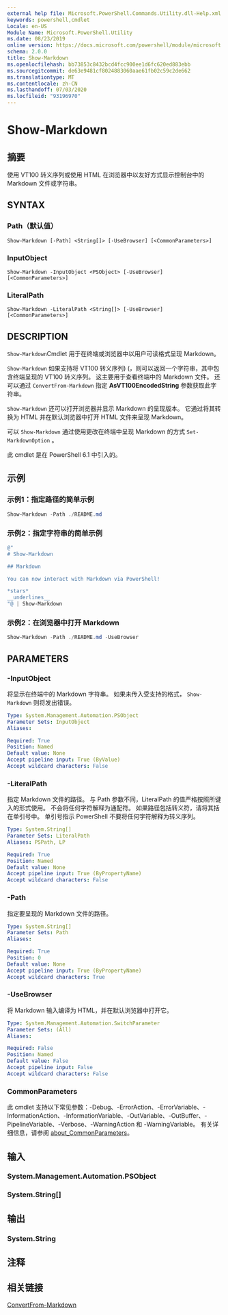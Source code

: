 ```yaml
---
external help file: Microsoft.PowerShell.Commands.Utility.dll-Help.xml
keywords: powershell,cmdlet
Locale: en-US
Module Name: Microsoft.PowerShell.Utility
ms.date: 08/23/2019
online version: https://docs.microsoft.com/powershell/module/microsoft.powershell.utility/show-markdown?view=powershell-7&WT.mc_id=ps-gethelp
schema: 2.0.0
title: Show-Markdown
ms.openlocfilehash: bb73853c8432bcd4fcc900ee1d6fc620ed883ebb
ms.sourcegitcommit: de63e9481cf8024883060aae61fb02c59c2de662
ms.translationtype: MT
ms.contentlocale: zh-CN
ms.lasthandoff: 07/03/2020
ms.locfileid: "93196970"
---
```

# Show-Markdown

## 摘要
使用 VT100 转义序列或使用 HTML 在浏览器中以友好方式显示控制台中的 Markdown 文件或字符串。

## SYNTAX

### Path（默认值）

```
Show-Markdown [-Path] <String[]> [-UseBrowser] [<CommonParameters>]
```

### InputObject

```
Show-Markdown -InputObject <PSObject> [-UseBrowser] [<CommonParameters>]
```

### LiteralPath

```
Show-Markdown -LiteralPath <String[]> [-UseBrowser] [<CommonParameters>]
```

## DESCRIPTION

`Show-Markdown`Cmdlet 用于在终端或浏览器中以用户可读格式呈现 Markdown。

`Show-Markdown` 如果支持将 VT100 转义序列)  (，则可以返回一个字符串，其中包含终端呈现的 VT100 转义序列。 这主要用于查看终端中的 Markdown 文件。 还可以通过 `ConvertFrom-Markdown` 指定 **AsVT100EncodedString** 参数获取此字符串。

`Show-Markdown` 还可以打开浏览器并显示 Markdown 的呈现版本。 它通过将其转换为 HTML 并在默认浏览器中打开 HTML 文件来呈现 Markdown。

可以 `Show-Markdown` 通过使用更改在终端中呈现 Markdown 的方式 `Set-MarkdownOption` 。

此 cmdlet 是在 PowerShell 6.1 中引入的。

## 示例

### 示例1：指定路径的简单示例

```powershell
Show-Markdown -Path ./README.md
```

### 示例2：指定字符串的简单示例

```powershell
@"
# Show-Markdown

## Markdown

You can now interact with Markdown via PowerShell!

*stars*
__underlines__
"@ | Show-Markdown
```

### 示例2：在浏览器中打开 Markdown

```powershell
Show-Markdown -Path ./README.md -UseBrowser
```

## PARAMETERS

### -InputObject

将显示在终端中的 Markdown 字符串。 如果未传入受支持的格式， `Show-Markdown` 则将发出错误。

```yaml
Type: System.Management.Automation.PSObject
Parameter Sets: InputObject
Aliases:

Required: True
Position: Named
Default value: None
Accept pipeline input: True (ByValue)
Accept wildcard characters: False
```

### -LiteralPath

指定 Markdown 文件的路径。 与 Path 参数不同，LiteralPath 的值严格按照所键入的形式使用。 不会将任何字符解释为通配符。 如果路径包括转义符，请将其括在单引号中。 单引号指示 PowerShell 不要将任何字符解释为转义序列。

```yaml
Type: System.String[]
Parameter Sets: LiteralPath
Aliases: PSPath, LP

Required: True
Position: Named
Default value: None
Accept pipeline input: True (ByPropertyName)
Accept wildcard characters: False
```

### -Path

指定要呈现的 Markdown 文件的路径。

```yaml
Type: System.String[]
Parameter Sets: Path
Aliases:

Required: True
Position: 0
Default value: None
Accept pipeline input: True (ByPropertyName)
Accept wildcard characters: True
```

### -UseBrowser

将 Markdown 输入编译为 HTML，并在默认浏览器中打开它。

```yaml
Type: System.Management.Automation.SwitchParameter
Parameter Sets: (All)
Aliases:

Required: False
Position: Named
Default value: False
Accept pipeline input: False
Accept wildcard characters: False
```

### CommonParameters

此 cmdlet 支持以下常见参数：-Debug、-ErrorAction、-ErrorVariable、-InformationAction、-InformationVariable、-OutVariable、-OutBuffer、-PipelineVariable、-Verbose、-WarningAction 和 -WarningVariable。 有关详细信息，请参阅 [about_CommonParameters](https://go.microsoft.com/fwlink/?LinkID=113216)。

## 输入

### System.Management.Automation.PSObject

### System.String[]

## 输出

### System.String

## 注释

## 相关链接

[ConvertFrom-Markdown](ConvertFrom-Markdown.md)
